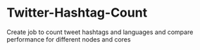 # Twitter-Hashtag-Count
Create job to count tweet hashtags and languages and compare performance for different nodes and cores
